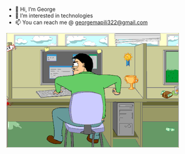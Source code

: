 - 👋 Hi, I’m George
- 👀 I’m interested in technologies
- 📫 You can reach me @ georgemapili322@gmail.com

![](https://raw.githubusercontent.com/jcwebhole/jcwebhole/master/test.gif)

